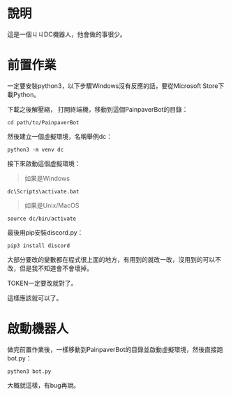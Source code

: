 # 說明
這是一個ㄐㄐDC機器人，他會做的事很少。
# 前置作業
一定要安裝python3，以下步驟Windows沒有反應的話，要從Microsoft Store下載Python。

下載之後解壓縮，
打開終端機，移動到這個PainpaverBot的目錄：

`cd path/to/PainpaverBot`

然後建立一個虛擬環境，名稱舉例dc：

`python3 -m venv dc`

接下來啟動這個虛擬環境：

> 如果是Windows

`dc\Scripts\activate.bat`

> 如果是Unix/MacOS

`source dc/bin/activate`

最後用pip安裝discord.py：

`pip3 install discord`

大部分要改的變數都在程式很上面的地方，有用到的就改一改，沒用到的可以不改，但是我不知道會不會壞掉。

TOKEN一定要改就對了。


這樣應該就可以了。

# 啟動機器人
做完前置作業後，一樣移動到PainpaverBot的目錄並啟動虛擬環境，然後直接跑bot.py：

`python3 bot.py`

大概就這樣，有bug再說。
